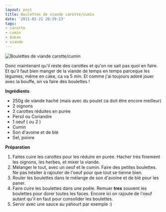 ```yaml
---
layout: post
title: Boulettes de viande carotte/cumin
date: '2011-02-21 20:39:23'
tags:
- carotte
- cumin
- dukan
- viande
---
```


<img src="http://farm6.static.flickr.com/5219/5465879288_fb6b297c74.jpg" alt="Boulettes de viande carotte/cumin" />

Donc maintenant qu'il reste des carottes et qu'on ne sait pas quoi en faire. Et qu'il faut bien manger de la viande de temps en temps parceque les légumes, même en cake, ca va 5 min. Et comme j'ai toujours adoré jouer avec la bouffe, on va faire des boulettes !<!--more-->

<strong>Ingrédients</strong>

<ul>
<li>250g de viande haché (mais avec du poulet ca doit être encore meilleur)</li>
<li>2 oignons</li>
<li>2 carottes réduites en purée</li>
<li>Persil ou Coriandre</li>
<li>1 oeuf ( ou 2 )</li>
<li>Cumin</li>
<li>Son d'avoine et de blé</li>
<li>Sel, poivre</li>
</ul>

<strong>Préparation</strong>

<ol>
<li>Faites cuire les carottes pour les réduire en purée. Hacher très finement les oignons, les herbes, et mixer la viande.</li>
<li>Mélanger le tout, avec un oeuf et le cumin. Faire des petites boulettes. Ne pas hésiter à rajouter de l'oeuf pour que tout se tienne bien.</li>
<li>Rouler les boulettes dans le mélange de son d'avoine et de blé pour les paner.</li>
<li>Faire cuire les boulettes dans une poêle. Remuer <strong>tres</strong> souvent les boulettes pour dorer toutes les faces. Encore ici on rajoute de l'oeuf autant qu'il en faut pour consolider les boulettes.</li>
<li>Servir avec une sauce au yahourt par exemple :)</li>
</ol>
